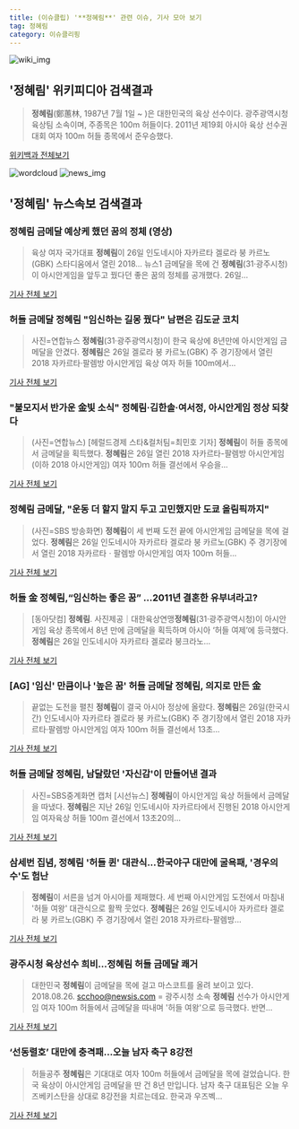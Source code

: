```yaml
---
title: (이슈클립) '**정혜림**' 관련 이슈, 기사 모아 보기
tag: 정혜림
category: 이슈클리핑
---
```

![wiki_img](https://user-images.githubusercontent.com/42597476/44503234-41136a80-a6d0-11e8-9071-6fc6418eafe4.png)
## **'**정혜림**'** 위키피디아 검색결과
>**정혜림**(鄭蕙林, 1987년 7월 1일 ~ )은 대한민국의 육상 선수이다. 광주광역시청 육상팀 소속이며, 주종목은 100m 허들이다. 2011년 제19회 아시아 육상 선수권 대회 여자 100m 허들 종목에서 준우승했다.

<a href="https://ko.wikipedia.org/wiki/정혜림" target="_blank">위키백과 전체보기</a>

![wordcloud](https://s3.ap-northeast-2.amazonaws.com/lyrics101-wordcloud/2018-08-27-1535337984.png)
![news_img](https://user-images.githubusercontent.com/42597476/44507050-1206f400-a6e4-11e8-8d98-7ffbfebb353f.png)
## **'**정혜림**'** 뉴스속보 검색결과
### **정혜림** 금메달 예상케 했던 꿈의 정체 (영상)

>육상 여자 국가대표 **정혜림**이 26일 인도네시아 자카르타 겔로라 붕 카르노(GBK) 스타디움에서 열린 2018... 뉴스1 금메달을 목에 건 **정혜림**(31·광주시청)이 아시안게임을 앞두고 꿨다던 좋은 꿈의 정체를 공개했다. 26일...

<a href="http://www.segye.com/content/html/2018/08/27/20180827000719.html?OutUrl=naver" target="_blank">기사 전체 보기</a>

### 허들 금메달 **정혜림** "임신하는 길몽 꿨다" 남편은 김도균 코치

>사진=연합뉴스 **정혜림**(31·광주광역시청)이 한국 육상에 8년만에 아시안게임 금메달을 안겼다. **정혜림**은 26일 겔로라 붕 카르노(GBK) 주 경기장에서 열린 2018 자카르타·팔렘방 아시안게임 육상 여자 허들 100m에서...

<a href="http://news20.busan.com/controller/newsController.jsp?newsId=20180827000006" target="_blank">기사 전체 보기</a>

### "불모지서 반가운 金빛 소식" **정혜림**·김한솔·여서정, 아시안게임 정상 되찾다

>(사진=연합뉴스) [헤럴드경제 스타&컬처팀=최민호 기자] **정혜림**이 허들 종목에서 금메달을 획득했다. **정혜림**은 26일 열린 2018 자카르타-팔렘방 아시안게임(이하 2018 아시안게임) 여자 100ｍ 허들 결선에서 우승을...

<a href="http://biz.heraldcorp.com/culture/view.php?ud=201808271053384730283_1" target="_blank">기사 전체 보기</a>

### **정혜림** 금메달, "운동 더 할지 말지 두고 고민했지만 도쿄 올림픽까지"

>(사진=SBS 방송화면) **정혜림**이 세 번째 도전 끝에 아시안게임 금메달을 목에 걸었다. **정혜림**은 26일 인도네시아 자카르타 겔로라 붕 카르노(GBK) 주 경기장에서 열린 2018 자카르타ㆍ팔렘방 아시안게임 여자 100ｍ 허들...

<a href="http://www.anewsa.com/detail.php?number=1361293&thread=06r02" target="_blank">기사 전체 보기</a>

### 허들 金 **정혜림**,“임신하는 좋은 꿈” …2011년 결혼한 유부녀라고?

>[동아닷컴] **정혜림**. 사진제공｜대한육상연맹**정혜림**(31·광주광역시청)이 아시안게임 육상 종목에서 8년 만에 금메달을 획득하며 아시아 ‘허들 여제’에 등극했다. **정혜림**은 26일 인도네시아 자카르타 겔로라 붕크라노...

<a href="http://news.donga.com/3/all/20180827/91691487/2" target="_blank">기사 전체 보기</a>

### [AG] '임신' 만큼이나 '높은 꿈' 허들 금메달 **정혜림**, 의지로 만든 金

>끝없는 도전을 펼친 **정혜림**이 결국 아시아 정상에 올랐다. **정혜림**은 26일(한국시간) 인도네시아 자카르타 겔로라 붕 카르노(GBK) 주 경기장에서 열린 2018 자카르타·팔렘방 아시안게임 여자 100ｍ 허들 결선에서 13초...

<a href="http://www.osen.co.kr/article/G1110975808" target="_blank">기사 전체 보기</a>

### 허들 금메달 **정혜림**, 남달랐던 '자신감'이 만들어낸 결과

>사진=SBS중계화면 캡처 [시선뉴스] **정혜림**이 아시안게임 육상 허들에서 금메달을 따냈다. **정혜림**은 지난 26일 인도네시아 자카르타에서 진행된 2018 아시안게임 여자육상 허들 100m 결선에서 13초20의...

<a href="http://www.sisunnews.co.kr/news/articleView.html?idxno=89014" target="_blank">기사 전체 보기</a>

### 삼세번 집념, **정혜림** '허들 퀸' 대관식...한국야구 대만에 굴욕패, '경우의 수'도 험난

>**정혜림**이 서른을 넘겨 아시아를 제패했다. 세 번째 아시안게임 도전에서 마침내 '허들 여왕' 대관식으로 활짝 웃었다. **정혜림**은 26일 인도네시아 자카르타 겔로라 붕 카르노(GBK) 주 경기장에서 열린 2018 자카르타-팔렘방...

<a href="http://www.updownnews.co.kr/news/articleView.html?idxno=96177" target="_blank">기사 전체 보기</a>

### 광주시청 육상선수 희비…**정혜림** 허들 금메달 쾌거

>대한민국 **정혜림**이 금메달을 목에 걸고 마스코트를 올려 보이고 있다. 2018.08.26. scchoo@newsis.com = 광주시청 소속 **정혜림** 선수가 아시안게임 여자 100m 허들에서 금메달을 따내며 '허들 여왕'으로 등극했다. 반면...

<a href="http://www.newsis.com/view/?id=NISX20180827_0000401035&cID=10809&pID=10800" target="_blank">기사 전체 보기</a>

### ‘선동렬호’ 대만에 충격패…오늘 남자 축구 8강전

>허들공주 **정혜림**은 기대대로 여자 100m 허들에서 금메달을 목에 걸었습니다. 한국 육상이 아시안게임 금메달을 딴 건 8년 만입니다. 남자 축구 대표팀은 오늘 우즈베키스탄을 상대로 8강전을 치르는데요. 한국과 우즈벡...

<a href="http://www.ichannela.com/news/main/news_detailPage.do?publishId=000000109454" target="_blank">기사 전체 보기</a>



